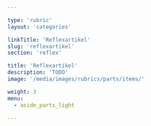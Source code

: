 ```yaml
---

type: 'rubric'
layout: 'categories'

linkTitle: 'Reflexartikel'
slug: 'reflexartikel'
section: 'reflex'

title: 'Reflexartikel'
description: 'TODO'
image: '/media/images/rubrics/parts/items/'

weight: 3
menu:
  - aside_parts_light  

---
```

